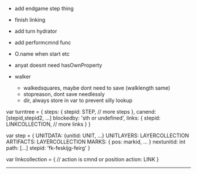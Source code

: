 

* add endgame step thing
* finish linking
* add turn hydrator
* add performcmnd func

* O.name when start etc

* anyat doesnt need hasOwnProperty


* walker
  - walkedsquares, maybe dont need to save (walklength same)
  - stopreason, dont save needlessly
  - dir, always store in var to prevent silly lookup

var turntree = {
  steps: {
    stepid: STEP,
    // more steps
  },
  canend: [stepid,stepid2, ...]
  blockedby: 'sth or undefined',
  links: {
    stepid: LINKCOLLECTION,
    // more links
  }
}

var step = {
  UNITDATA: {unitid: UNIT, ...}
  UNITLAYERS: LAYERCOLLECTION
  ARTIFACTS: LAYERCOLLECTION
  MARKS: { pos: markid, ... }
  nextunitid: int
  path: [...]
  stepid: 'fk-feskijg-feirg'
}


var linkcollection = { // action is cmnd or position
  action: LINK
}

----

